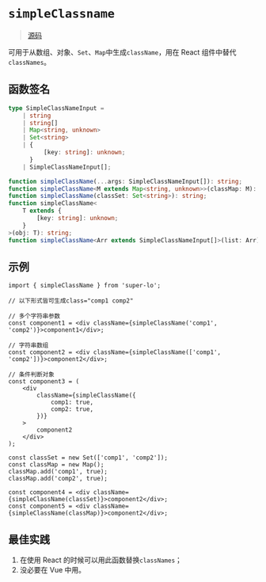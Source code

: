 # `simpleClassname`

> [源码]('../../../../src/simple-classname.ts')

可用于从数组、对象、`Set`、`Map`中生成`className`，用在 React 组件中替代`classNames`。

## 函数签名

```ts
type SimpleClassNameInput =
    | string
    | string[]
    | Map<string, unknown>
    | Set<string>
    | {
          [key: string]: unknown;
      }
    | SimpleClassNameInput[];

function simpleClassName(...args: SimpleClassNameInput[]): string;
function simpleClassName<M extends Map<string, unknown>>(classMap: M): string;
function simpleClassName(classSet: Set<string>): string;
function simpleClassName<
    T extends {
        [key: string]: unknown;
    }
>(obj: T): string;
function simpleClassName<Arr extends SimpleClassNameInput[]>(list: Arr): string;
```

## 示例

```tsx
import { simpleClassName } from 'super-lo';

// 以下形式皆可生成class="comp1 comp2"

// 多个字符串参数
const component1 = <div className={simpleClassName('comp1', 'comp2')}>component1</div>;

// 字符串数组
const component2 = <div className={simpleClassName(['comp1', 'comp2'])}>component2</div>;

// 条件判断对象
const component3 = (
    <div
        className={simpleClassName({
            comp1: true,
            comp2: true,
        })}
    >
        component2
    </div>
);

const classSet = new Set(['comp1', 'comp2']);
const classMap = new Map();
classMap.add('comp1', true);
classMap.add('comp2', true);

const component4 = <div className={simpleClassName(classSet)}>component2</div>;
const component5 = <div className={simpleClassName(classMap)}>component2</div>;
```

## 最佳实践

1. 在使用 React 的时候可以用此函数替换`classNames`；
2. 没必要在 Vue 中用。

